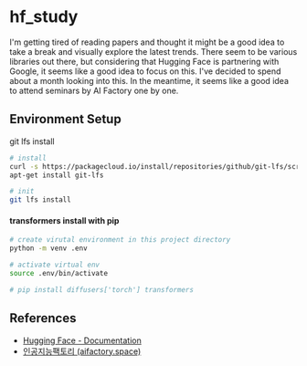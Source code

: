 # hf_study

I'm getting tired of reading papers and thought it might be a good idea to take a break and visually explore the latest trends. There seem to be various libraries out there, but considering that Hugging Face is partnering with Google, it seems like a good idea to focus on this. I've decided to spend about a month looking into this. In the meantime, it seems like a good idea to attend seminars by AI Factory one by one.

## Environment Setup

git lfs install

```bash
# install
curl -s https://packagecloud.io/install/repositories/github/git-lfs/script.deb.sh | sudo bash
apt-get install git-lfs

# init
git lfs install
```

#### transformers install with pip

```bash
# create virutal environment in this project directory
python -m venv .env

# activate virtual env
source .env/bin/activate

# pip install diffusers['torch'] transformers
```

## References

- [Hugging Face - Documentation](https://huggingface.co/docs)
- [인공지능팩토리 (aifactory.space)](https://aifactory.space/learning)
